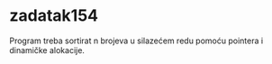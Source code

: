 # zadatak154
Program treba sortirat n brojeva u silazećem redu pomoću pointera i dinamičke alokacije.
